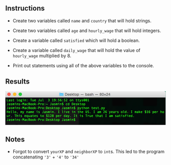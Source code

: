 ## Instructions

  * Create two variables called `name` and `country` that will hold strings.

  * Create two variables called `age` and `hourly_wage` that will hold integers.

  * Create a variable called `satisfied` which will hold a boolean.

  * Create a variable called `daily_wage` that will hold the value of `hourly_wage` multiplied by 8.

  * Print out statements using all of the above variables to the console.

## Results
![alt text](Images/terminaloutput.png)

## Notes
- Forgot to convert `yourXP` and `neighborXP` to `int`s. This led to the program concatenating `'3'` + `'4'` to `'34'`